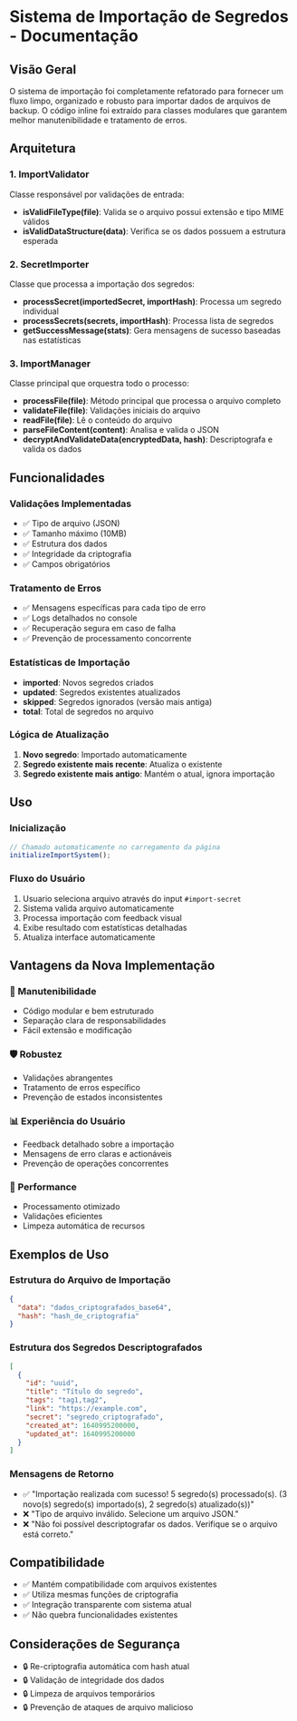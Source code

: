 # Sistema de Importação de Segredos - Documentação

## Visão Geral

O sistema de importação foi completamente refatorado para fornecer um fluxo limpo, organizado e robusto para importar dados de arquivos de backup. O código inline foi extraído para classes modulares que garantem melhor manutenibilidade e tratamento de erros.

## Arquitetura

### 1. ImportValidator
Classe responsável por validações de entrada:
- **isValidFileType(file)**: Valida se o arquivo possui extensão e tipo MIME válidos
- **isValidDataStructure(data)**: Verifica se os dados possuem a estrutura esperada

### 2. SecretImporter  
Classe que processa a importação dos segredos:
- **processSecret(importedSecret, importHash)**: Processa um segredo individual
- **processSecrets(secrets, importHash)**: Processa lista de segredos
- **getSuccessMessage(stats)**: Gera mensagens de sucesso baseadas nas estatísticas

### 3. ImportManager
Classe principal que orquestra todo o processo:
- **processFile(file)**: Método principal que processa o arquivo completo
- **validateFile(file)**: Validações iniciais do arquivo
- **readFile(file)**: Lê o conteúdo do arquivo
- **parseFileContent(content)**: Analisa e valida o JSON
- **decryptAndValidateData(encryptedData, hash)**: Descriptografa e valida os dados

## Funcionalidades

### Validações Implementadas
- ✅ Tipo de arquivo (JSON)
- ✅ Tamanho máximo (10MB)
- ✅ Estrutura dos dados
- ✅ Integridade da criptografia
- ✅ Campos obrigatórios

### Tratamento de Erros
- ✅ Mensagens específicas para cada tipo de erro
- ✅ Logs detalhados no console
- ✅ Recuperação segura em caso de falha
- ✅ Prevenção de processamento concorrente

### Estatísticas de Importação
- **imported**: Novos segredos criados
- **updated**: Segredos existentes atualizados
- **skipped**: Segredos ignorados (versão mais antiga)
- **total**: Total de segredos no arquivo

### Lógica de Atualização
1. **Novo segredo**: Importado automaticamente
2. **Segredo existente mais recente**: Atualiza o existente
3. **Segredo existente mais antigo**: Mantém o atual, ignora importação

## Uso

### Inicialização
```javascript
// Chamado automaticamente no carregamento da página
initializeImportSystem();
```

### Fluxo do Usuário
1. Usuario seleciona arquivo através do input `#import-secret`
2. Sistema valida arquivo automaticamente
3. Processa importação com feedback visual
4. Exibe resultado com estatísticas detalhadas
5. Atualiza interface automaticamente

## Vantagens da Nova Implementação

### 🔧 Manutenibilidade
- Código modular e bem estruturado
- Separação clara de responsabilidades
- Fácil extensão e modificação

### 🛡️ Robustez
- Validações abrangentes
- Tratamento de erros específico
- Prevenção de estados inconsistentes

### 📊 Experiência do Usuário
- Feedback detalhado sobre a importação
- Mensagens de erro claras e actionáveis
- Prevenção de operações concorrentes

### 🚀 Performance
- Processamento otimizado
- Validações eficientes
- Limpeza automática de recursos

## Exemplos de Uso

### Estrutura do Arquivo de Importação
```json
{
  "data": "dados_criptografados_base64",
  "hash": "hash_de_criptografia"
}
```

### Estrutura dos Segredos Descriptografados
```json
[
  {
    "id": "uuid",
    "title": "Título do segredo",
    "tags": "tag1,tag2",
    "link": "https://example.com",
    "secret": "segredo_criptografado",
    "created_at": 1640995200000,
    "updated_at": 1640995200000
  }
]
```

### Mensagens de Retorno
- ✅ "Importação realizada com sucesso! 5 segredo(s) processado(s). (3 novo(s) segredo(s) importado(s), 2 segredo(s) atualizado(s))"
- ❌ "Tipo de arquivo inválido. Selecione um arquivo JSON."
- ❌ "Não foi possível descriptografar os dados. Verifique se o arquivo está correto."

## Compatibilidade

- ✅ Mantém compatibilidade com arquivos existentes
- ✅ Utiliza mesmas funções de criptografia
- ✅ Integração transparente com sistema atual
- ✅ Não quebra funcionalidades existentes

## Considerações de Segurança

- 🔒 Re-criptografia automática com hash atual
- 🔒 Validação de integridade dos dados
- 🔒 Limpeza de arquivos temporários
- 🔒 Prevenção de ataques de arquivo malicioso
